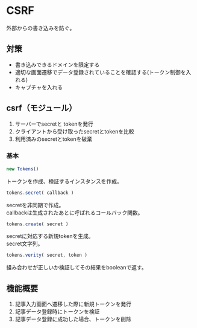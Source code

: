 # CSRF
外部からの書き込みを防ぐ。

## 対策
- 書き込みできるドメインを限定する
- 適切な画面遷移でデータ登録されていることを確認する(トークン制御を入れる)
- キャプチャを入れる

## csrf（モジュール）
1. サーバーでsecretと tokenを発行
1. クライアントから受け取ったsecretとtokenを比較
1. 利用済みのsecretとtokenを破棄

### 基本
```js
new Tokens()
```
トークンを作成、検証するインスタンスを作成。

```js
tokens.secret( callback )
```
secretを非同期で作成。  
callbackは生成されたあとに呼ばれるコールバック関数。

```js
tokens.create( secret )
```
secretに対応する新規tokenを生成。  
secret文字列。

```js
tokens.verity( secret, token )
```
組み合わせが正しいか検証してその結果をbooleanで返す。

## 機能概要
1. 記事入力画面へ遷移した際に新規トークンを発行
1. 記事データ登録時にトークンを検証
1. 記事データ登録に成功した場合、トークンを削除